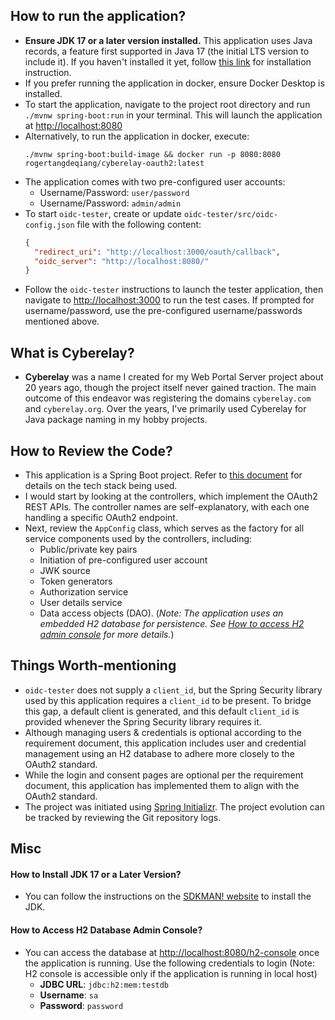 ## How to run the application?
- **Ensure JDK 17 or a later version installed.** This application uses Java records, a feature first supported in 
  Java 17 (the initial LTS version to include it). If you haven't installed it yet, follow 
  [this link](#how-to-install-jdk-17-or-a-later-version) for installation instruction.
- If you prefer running the application in docker, ensure Docker Desktop is installed.
- To start the application, navigate to the project root directory and run `./mvnw spring-boot:run` in your terminal. 
  This will launch the application at [http://localhost:8080](http://localhost:8080)
- Alternatively, to run the application in docker, execute: 
  ```
  ./mvnw spring-boot:build-image && docker run -p 8080:8080 rogertangdeqiang/cyberelay-oauth2:latest
  ```
- The application comes with two pre-configured user accounts:
  - Username/Password: `user/password`
  - Username/Password: `admin/admin`
- To start `oidc-tester`, create or update `oidc-tester/src/oidc-config.json` file with the following content: 
  ```json
  {
    "redirect_uri": "http://localhost:3000/oauth/callback",
    "oidc_server": "http://localhost:8080/"
  }
  ```
- Follow the `oidc-tester` instructions to launch the tester application, then navigate to 
  [http://localhost:3000](http://localhost:3000) to run the test cases. If prompted for username/password, use 
  the pre-configured username/passwords mentioned above.

## What is Cyberelay?
- **Cyberelay** was a name I created for my Web Portal Server project about 20 years ago, though the project 
  itself never gained traction. The main outcome of this endeavor was registering the domains `cyberelay.com` and 
  `cyberelay.org`. Over the years, I've primarily used Cyberelay for Java package naming in my hobby projects.  

## How to Review the Code?
- This application is a Spring Boot project. Refer to [this document](doc/references.md) for details on the tech stack 
  being used.
- I would start by looking at the controllers, which implement the OAuth2 REST APIs. The controller names are 
  self-explanatory, with each one handling a specific OAuth2 endpoint.
- Next, review the `AppConfig` class, which serves as the factory for all service components used by the controllers,
  including:
  - Public/private key pairs
  - Initiation of pre-configured user account
  - JWK source
  - Token generators
  - Authorization service
  - User details service
  - Data access objects (DAO). (_Note: The application uses an embedded H2 database for persistence. See [How to access
    H2 admin console](#how-to-access-h2-database-admin-console) for more details._)

## Things Worth-mentioning
- `oidc-tester` does not supply a `client_id`, but the Spring Security library used by this application requires 
  a `client_id` to be present. To bridge this gap, a default client is generated, and this default `client_id` is 
  provided whenever the Spring Security library requires it. 
- Although managing users & credentials is optional according to the requirement document, this application includes 
  user and credential management using an H2 database to adhere more closely to the OAuth2 standard.
- While the login and consent pages are optional per the requirement document, this application has implemented them
  to align with the OAuth2 standard.
- The project was initiated using [Spring Initializr](https://start.spring.io/). The project evolution can be tracked
  by reviewing the Git repository logs.

## Misc

#### How to Install JDK 17 or a Later Version?
- You can follow the instructions on the [SDKMAN! website](https://sdkman.io/) to install the JDK.

#### How to Access H2 Database Admin Console?
- You can access the database at [http://localhost:8080/h2-console](http://localhost:8080/h2-console) once the 
  application is running. Use the following credentials to login (Note: H2 console is accessible only if the application 
  is running in local host)
  - **JDBC URL**: `jdbc:h2:mem:testdb`
  - **Username**: `sa`
  - **Password**: `password`
